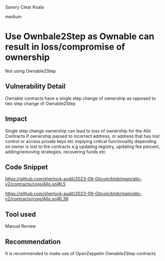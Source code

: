 Savory Clear Koala

medium

# Use Ownbale2Step as Ownable can result in loss/compromise of ownership
Not using Ownable2Step 

## Vulnerability Detail
Ownable contracts have a single step change of ownership as opposed to two step change of Ownable2Step

## Impact
Single step change ownership can lead to loss of ownership for the Allo Contracts if ownership passed to incorrect address, or address that has lost control or access private keys etc implying critical functionality depending on owner is lost to the contracts  e.g updating registry, updating fee percent, adding/removing strategies, recovering funds etc 

## Code Snippet
https://github.com/sherlock-audit/2023-09-Gitcoin/blob/main/allo-v2/contracts/core/Allo.sol#L5

https://github.com/sherlock-audit/2023-09-Gitcoin/blob/main/allo-v2/contracts/core/Allo.sol#L38

## Tool used
Manual Review

## Recommendation
It is recommended to make use of OpenZeppelin Ownable2Step contracts 